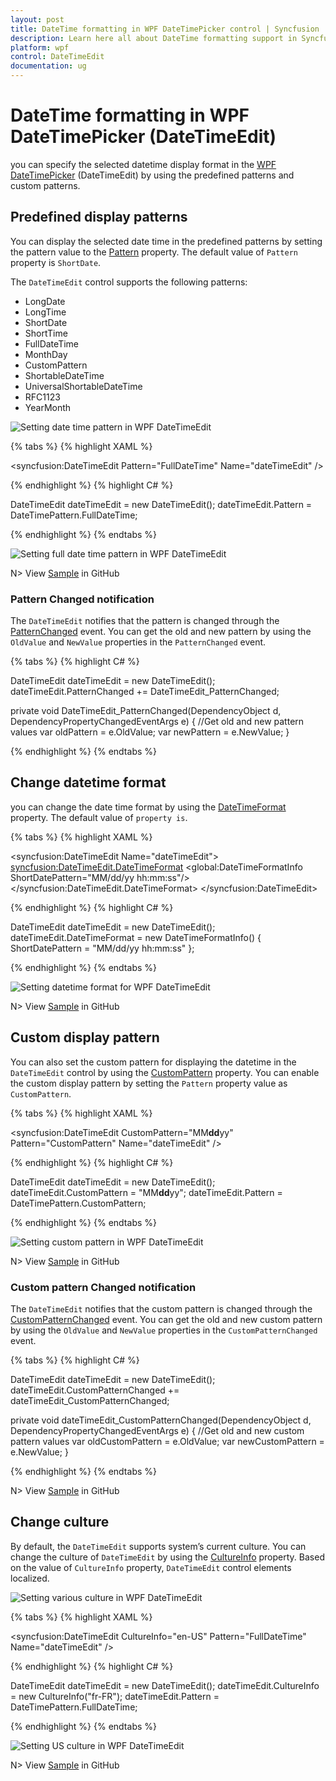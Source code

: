 ```yaml
---
layout: post
title: DateTime formatting in WPF DateTimePicker control | Syncfusion
description: Learn here all about DateTime formatting support in Syncfusion WPF DateTimePicker (DateTimeEdit) control and more.
platform: wpf
control: DateTimeEdit
documentation: ug
---
```


# DateTime formatting in WPF DateTimePicker (DateTimeEdit)

you can specify the selected datetime display format in the [WPF DateTimePicker](https://www.syncfusion.com/wpf-controls/datetimepicker) (DateTimeEdit) by using the predefined patterns and custom patterns.

## Predefined display patterns

You can display the selected date time in the predefined patterns
by setting the pattern value to the [Pattern](https://help.syncfusion.com/cr/wpf/Syncfusion.Windows.Shared.DateTimeBase.html#Syncfusion_Windows_Shared_DateTimeBase_Pattern) property. The default value of `Pattern` property is `ShortDate`.

The `DateTimeEdit` control supports the following patterns:
* LongDate 
* LongTime 
* ShortDate 
* ShortTime 
* FullDateTime 
* MonthDay 
* CustomPattern 
* ShortableDateTime 
* UniversalShortableDateTime 
* RFC1123 
* YearMonth 

![Setting date time pattern in WPF DateTimeEdit](Getting-Started_images/wpf-datetimeedit-pattern.png)

{% tabs %}
{% highlight XAML %}

<syncfusion:DateTimeEdit Pattern="FullDateTime" 
                         Name="dateTimeEdit" />


{% endhighlight  %}
{% highlight C# %}

DateTimeEdit dateTimeEdit = new DateTimeEdit();
dateTimeEdit.Pattern = DateTimePattern.FullDateTime;

{% endhighlight %}
{% endtabs %}

![Setting full date time pattern in WPF DateTimeEdit](DateTime-Format_images/wpf-datetimeedit-fulldatetime-pattern.png)

N> View [Sample](https://github.com/SyncfusionExamples/wpf-datetimepicker-examples/tree/master/Samples/DateTimeFormatting) in GitHub

### Pattern Changed notification

The `DateTimeEdit` notifies that the pattern is changed through the [PatternChanged](https://help.syncfusion.com/cr/wpf/Syncfusion.Windows.Shared.DateTimeBase.html) event. You can get the old and new pattern by using the `OldValue` and `NewValue` properties in the `PatternChanged` event.

{% tabs %}
{% highlight C# %}

DateTimeEdit dateTimeEdit = new DateTimeEdit();
dateTimeEdit.PatternChanged += DateTimeEdit_PatternChanged;

private void DateTimeEdit_PatternChanged(DependencyObject d, DependencyPropertyChangedEventArgs e) {
    //Get old and new pattern values
    var oldPattern = e.OldValue;
    var newPattern = e.NewValue;
}

{% endhighlight %}
{% endtabs %}

## Change datetime format

you can change the date time format by using the [DateTimeFormat](https://help.syncfusion.com/cr/wpf/Syncfusion.Windows.Shared.DateTimeBase.html#Syncfusion_Windows_Shared_DateTimeBase_DateTimeFormat)  property. The default value of `` property is ``.

{% tabs %}
{% highlight XAML %}

<syncfusion:DateTimeEdit Name="dateTimeEdit">
    <syncfusion:DateTimeEdit.DateTimeFormat>
        <global:DateTimeFormatInfo ShortDatePattern="MM/dd/yy hh:mm:ss"/>
    </syncfusion:DateTimeEdit.DateTimeFormat>
</syncfusion:DateTimeEdit>

{% endhighlight  %}
{% highlight C# %}

DateTimeEdit dateTimeEdit = new DateTimeEdit();
dateTimeEdit.DateTimeFormat = new DateTimeFormatInfo()
{ 
    ShortDatePattern = "MM/dd/yy hh:mm:ss" 
};

{% endhighlight %}
{% endtabs %}

![Setting datetime format for WPF DateTimeEdit](DateTime-Format_images/wpf-datetimeedit-DateTimeFormat.png)

N> View [Sample](https://github.com/SyncfusionExamples/wpf-datetimepicker-examples/tree/master/Samples/DateTimeFormatting) in GitHub

## Custom display pattern

You can also set the custom pattern for displaying the datetime in the `DateTimeEdit` control by using the [CustomPattern](https://help.syncfusion.com/cr/wpf/Syncfusion.Windows.Shared.DateTimeBase.html#Syncfusion_Windows_Shared_DateTimeBase_CustomPattern) property. You can enable the custom display pattern by setting the `Pattern` property value as `CustomPattern`.

{% tabs %}
{% highlight XAML %}

<syncfusion:DateTimeEdit CustomPattern="MM**dd**yy" 
                         Pattern="CustomPattern" 
                         Name="dateTimeEdit" />


{% endhighlight  %}
{% highlight C# %}

DateTimeEdit dateTimeEdit = new DateTimeEdit();
dateTimeEdit.CustomPattern = "MM**dd**yy";
dateTimeEdit.Pattern = DateTimePattern.CustomPattern;

{% endhighlight %}
{% endtabs %}

![Setting custom pattern in WPF DateTimeEdit](DateTime-Format_images/wpf-datetimeedit-custom-pattern.png)

N> View [Sample](https://github.com/SyncfusionExamples/wpf-datetimepicker-examples/tree/master/Samples/DateTimeFormatting) in GitHub

### Custom pattern Changed notification

The `DateTimeEdit` notifies that the custom pattern is changed through the [CustomPatternChanged](https://help.syncfusion.com/cr/wpf/Syncfusion.Windows.Shared.DateTimeBase.html) event. You can get the old and new custom pattern by using the `OldValue` and `NewValue` properties in the `CustomPatternChanged` event.

{% tabs %}
{% highlight C# %}

DateTimeEdit dateTimeEdit = new DateTimeEdit();
dateTimeEdit.CustomPatternChanged += dateTimeEdit_CustomPatternChanged;

private void dateTimeEdit_CustomPatternChanged(DependencyObject d, DependencyPropertyChangedEventArgs e) {
    //Get old and new custom pattern values
    var oldCustomPattern = e.OldValue;
    var newCustomPattern = e.NewValue;
}

{% endhighlight %}
{% endtabs %}

N> View [Sample](https://github.com/SyncfusionExamples/wpf-datetimepicker-examples/tree/master/Samples/DateTimeFormatting) in GitHub

## Change culture 

By default, the `DateTimeEdit` supports system’s current culture. You can change the culture of `DateTimeEdit` by using the [CultureInfo](https://help.syncfusion.com/cr/wpf/Syncfusion.Windows.Shared.DateTimeBase.html#Syncfusion_Windows_Shared_DateTimeBase_CultureInfo) property. Based on the value of `CultureInfo` property, `DateTimeEdit` control elements localized.

![Setting various culture in WPF DateTimeEdit](DateTime-Format_images/wpf-datetimeedit-culture1.png)

{% tabs %}
{% highlight XAML %}

<syncfusion:DateTimeEdit CultureInfo="en-US" 
                         Pattern="FullDateTime"
                         Name="dateTimeEdit" />


{% endhighlight  %}
{% highlight C# %}

DateTimeEdit dateTimeEdit = new DateTimeEdit();
dateTimeEdit.CultureInfo = new CultureInfo("fr-FR");
dateTimeEdit.Pattern = DateTimePattern.FullDateTime;

{% endhighlight %}
{% endtabs %}

![Setting US culture in WPF DateTimeEdit](DateTime-Format_images/wpf-datetimeedit-culture.png)

N> View [Sample](https://github.com/SyncfusionExamples/wpf-datetimepicker-examples/tree/master/Samples/DateTimeFormatting) in GitHub
